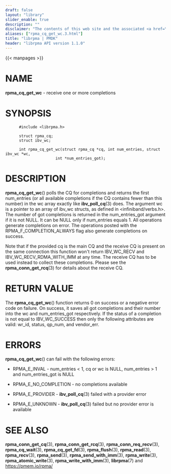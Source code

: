 ```yaml
---
draft: false
layout: "library"
slider_enable: true
description: ""
disclaimer: "The contents of this web site and the associated <a href=\"https://github.com/pmem\">GitHub repositories</a> are BSD-licensed open source."
aliases: ["rpma_cq_get_wc.3.html"]
title: "librpma | PMDK"
header: "librpma API version 1.1.0"
---
```

{{< manpages >}}

[comment]: <> (SPDX-License-Identifier: BSD-3-Clause)
[comment]: <> (Copyright 2020-2023, Intel Corporation)

# NAME

**rpma_cq_get_wc** - receive one or more completions

# SYNOPSIS

          #include <librpma.h>

          struct rpma_cq;
          struct ibv_wc;

          int rpma_cq_get_wc(struct rpma_cq *cq, int num_entries, struct ibv_wc *wc,
                          int *num_entries_got);

# DESCRIPTION

**rpma_cq_get_wc**() polls the CQ for completions and returns the first
num_entries (or all available completions if the CQ contains fewer than
this number) in the wc array exactly like **ibv_poll_cq**(3) does. The
argument wc is a pointer to an array of ibv_wc structs, as defined in
\<infiniband/verbs.h>. The number of got completions is returned in the
num_entries_got argument if it is not NULL. It can be NULL only if
num_entries equals 1. All operations generate completions on error. The
operations posted with the RPMA_F\_COMPLETION_ALWAYS flag also generate
completions on success.

Note that if the provided cq is the main CQ and the receive CQ is
present on the same connection this function won\'t return IBV_WC_RECV
and IBV_WC_RECV_RDMA_WITH_IMM at any time. The receive CQ has to be used
instead to collect these completions. Please see the
**rpma_conn_get_rcq**(3) for details about the receive CQ.

# RETURN VALUE

The **rpma_cq_get_wc**() function returns 0 on success or a negative
error code on failure. On success, it saves all got completions and
their number into the wc and num_entries_got respectively. If the status
of a completion is not equal to IBV_WC_SUCCESS then only the following
attributes are valid: wr_id, status, qp_num, and vendor_err.

# ERRORS

**rpma_cq_get_wc**() can fail with the following errors:

-   RPMA_E\_INVAL - num_entries \< 1, cq or wc is NULL, num_entries > 1
    and num_entries_got is NULL

-   RPMA_E\_NO_COMPLETION - no completions available

-   RPMA_E\_PROVIDER - **ibv_poll_cq**(3) failed with a provider error

-   RPMA_E\_UNKNOWN - **ibv_poll_cq**(3) failed but no provider error is
    available

# SEE ALSO

**rpma_conn_get_cq**(3), **rpma_conn_get_rcq**(3),
**rpma_conn_req_recv**(3), **rpma_cq_wait**(3), **rpma_cq_get_fd**(3),
**rpma_flush**(3), **rpma_read**(3), **rpma_recv**(3), **rpma_send**(3),
**rpma_send_with_imm**(3), **rpma_write**(3), **rpma_atomic_write**(3),
**rpma_write_with_imm**(3), **librpma**(7) and https://pmem.io/rpma/
